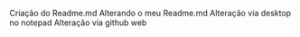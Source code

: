Criação do Readme.md
Alterando o meu Readme.md
Alteração via desktop no notepad
Alteração via github web
